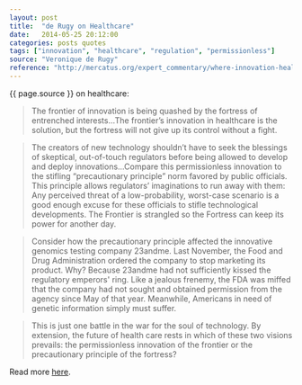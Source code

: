 ```yaml
---
layout: post
title:  "de Rugy on Healthcare"
date:   2014-05-25 20:12:00
categories: posts quotes
tags: ["innovation", "healthcare", "regulation", "permissionless"]
source: "Veronique de Rugy"
reference: "http://mercatus.org/expert_commentary/where-innovation-health-care"
---
```


{{ page.source }} on healthcare:

> The frontier of innovation is being quashed by the fortress of entrenched interests...The frontier’s innovation in healthcare is the solution, but the fortress will not give up its control without a fight.

> The creators of new technology shouldn’t have to seek the blessings of skeptical, out-of-touch regulators before being allowed to develop and deploy innovations...Compare this permissionless innovation to the stifling “precautionary principle” norm favored by public officials. This principle allows regulators’ imaginations to run away with them: Any perceived threat of a low-probability, worst-case scenario is a good enough excuse for these officials to stifle technological developments. The Frontier is strangled so the Fortress can keep its power for another day.

> Consider how the precautionary principle affected the innovative genomics testing company 23andme. Last November, the Food and Drug Administration ordered the company to stop marketing its product. Why? Because 23andme had not sufficiently kissed the regulatory emperors' ring. Like a jealous frenemy, the FDA was miffed that the company had not sought and obtained permission from the agency since May of that year. Meanwhile, Americans in need of genetic information simply must suffer.

> This is just one battle in the war for the soul of technology. By extension, the future of health care rests in which of these two visions prevails: the permissionless innovation of the frontier or the precautionary principle of the fortress?

Read more [here]({{page.reference}}).
